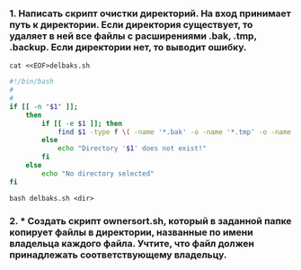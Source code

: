 ### 1.  Написать скрипт очистки директорий. На вход принимает путь к директории. Если директория существует, то удаляет в ней все файлы с расширениями .bak, .tmp, .backup. Если директории нет, то выводит ошибку.
    cat <<EOF>delbaks.sh
```bash
#!/bin/bash
#
#
if [[ -n "$1" ]];
    then
        if [[ -e $1 ]]; then
            find $1 -type f \( -name '*.bak' -o -name '*.tmp' -o -name '*.backup' \) -delete
        else
            echo "Directory '$1' does not exist!"
        fi
    else
        echo "No directory selected"
fi
```
    bash delbaks.sh <dir>

### 2.  * Создать скрипт ownersort.sh, который в заданной папке копирует файлы в директории, названные по имени владельца каждого файла. Учтите, что файл должен принадлежать соответствующему владельцу.
